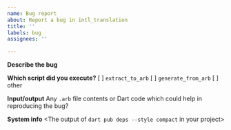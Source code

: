 ```yaml
---
name: Bug report
about: Report a bug in intl_translation
title: ''
labels: bug
assignees: ''

---
```


**Describe the bug**

**Which script did you execute?**
[ ] `extract_to_arb`
[ ] `generate_from_arb`
[ ] other

**Input/output**
Any `.arb` file contents or Dart code which could help in reproducing the bug?

**System info**
<The output of `dart pub deps --style compact` in your project>
